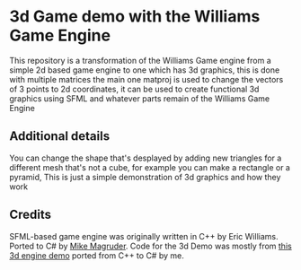 # 3d Game demo with the Williams Game Engine

This repository is a transformation of the Williams Game engine from a simple 2d based game engine to one which has 3d graphics, 
this is done with multiple matrices the main one matproj is used to change the vectors of 3 points to 2d coordinates, 
it can be used to create functional 3d graphics using SFML and whatever parts remain of the Williams Game Engine

## Additional details

You can change the shape that's desplayed by adding new triangles for a different mesh that's not a cube, 
for example you can make a rectangle or a pyramid, This is just a simple demonstration of 3d graphics and how they work


## Credits

SFML-based game engine was originally written in C++ by Eric Williams. Ported to C# by [Mike Magruder](https://github.com/mikemag). 
Code for the 3d Demo was mostly from [this 3d engine demo](https://github.com/OneLoneCoder/Javidx9/blob/master/ConsoleGameEngine/BiggerProjects/Engine3D/OneLoneCoder_olcEngine3D_Part1.cpp)
ported from C++ to C# by me.
